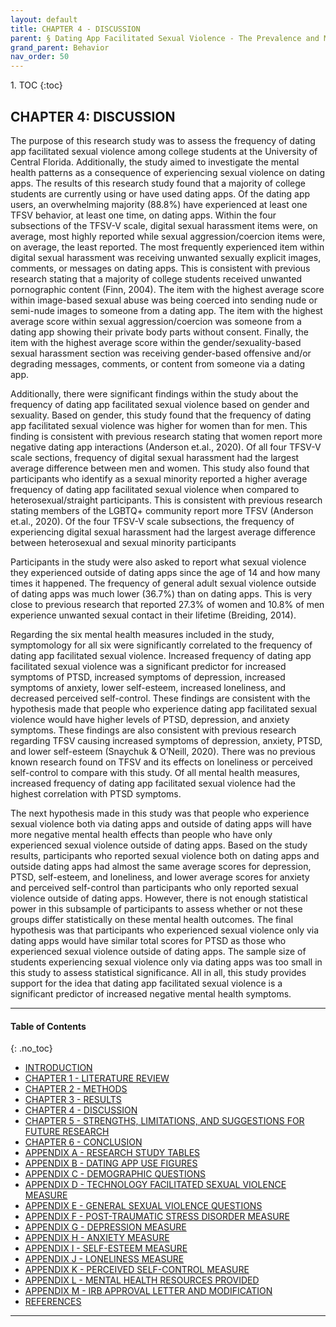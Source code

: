 ```yaml
---
layout: default
title: CHAPTER 4 - DISCUSSION  
parent: § Dating App Facilitated Sexual Violence - The Prevalence and Mental Health Effects  
grand_parent: Behavior 
nav_order: 50 
---
```

<style>
.dont-break-out {
  /* These are technically the same, but use both */
  overflow-wrap: break-word;
  word-wrap: break-word;

     -ms-word-break: break-all;
  /* This is the dangerous one in WebKit, as it breaks things wherever */
  word-break: break-all;
  /* Instead use this non-standard one: */
  word-break: break-word;
}

.youtube-container {
    position: relative;
    width: 100%;
    height: 0;
    padding-bottom: 56.25%;
}
.youtube-video {
    position: absolute;
    top: 0;
    left: 0;
    width: 100%;
    height: 100%;
}

</style>

<div class="dont-break-out" markdown="1">
1. TOC
{:toc}

## CHAPTER 4: DISCUSSION
The purpose of this research study was to assess the frequency of dating app facilitated sexual violence among college students at the University of Central Florida. Additionally, the study aimed to investigate the mental health patterns as a consequence of experiencing sexual violence on dating apps. The results of this research study found that a majority of college students are currently using or have used dating apps. Of the dating app users, an overwhelming majority (88.8%) have experienced at least one TFSV behavior, at least one time, on dating apps. Within the four subsections of the TFSV-V scale, digital sexual harassment items were, on average, most highly reported while sexual aggression/coercion items were, on average, the least reported. The most frequently experienced item within digital sexual harassment was receiving unwanted sexually explicit images, comments, or messages on dating apps. This is consistent with previous research stating that a majority of college students received unwanted pornographic content (Finn, 2004). The item with the highest average score within image-based sexual abuse was being coerced into sending nude or semi-nude images to someone from a dating app. The item with the highest average score within sexual aggression/coercion was someone from a dating app showing their private body parts without consent. Finally, the item with the highest average score within the gender/sexuality-based sexual harassment section was receiving gender-based offensive and/or degrading messages, comments, or content from someone via a dating app.

Additionally, there were significant findings within the study about the frequency of dating app facilitated sexual violence based on gender and sexuality. Based on gender, this study found that the frequency of dating app facilitated sexual violence was higher for women than for men. This finding is consistent with previous research stating that women report more negative dating app interactions (Anderson et.al., 2020). Of all four TFSV-V scale sections, frequency of digital sexual harassment had the largest average difference between men and women. This study also found that participants who identify as a sexual minority reported a higher average frequency of dating app facilitated sexual violence when compared to heterosexual/straight participants. This is consistent with previous research stating members of the LGBTQ+ community report more TFSV (Anderson et.al., 2020). Of the four TFSV-V scale subsections, the frequency of experiencing digital sexual harassment had the largest average difference between heterosexual and sexual minority participants

Participants in the study were also asked to report what sexual violence they experienced outside of dating apps since the age of 14 and how many times it happened. The frequency of general adult sexual violence outside of dating apps was much lower (36.7%) than on dating apps. This is very close to previous research that reported 27.3% of women and 10.8% of men experience unwanted sexual contact in their lifetime (Breiding, 2014).

Regarding the six mental health measures included in the study, symptomology for all six were significantly correlated to the frequency of dating app facilitated sexual violence. Increased frequency of dating app facilitated sexual violence was a significant predictor for increased symptoms of PTSD, increased symptoms of depression, increased symptoms of anxiety, lower self-esteem, increased loneliness, and decreased perceived self-control. These findings are consistent with the hypothesis made that people who experience dating app facilitated sexual violence would have higher levels of PTSD, depression, and anxiety symptoms. These findings are also consistent with previous research regarding TFSV causing increased symptoms of depression, anxiety, PTSD, and lower self-esteem (Snaychuk & O’Neill, 2020). There was no previous known research found on TFSV and its effects on loneliness or perceived self-control to compare with this study. Of all mental health measures, increased frequency of dating app facilitated sexual violence had the highest correlation with PTSD symptoms.

The next hypothesis made in this study was that people who experience sexual violence both via dating apps and outside of dating apps will have more negative mental health effects than people who have only experienced sexual violence outside of dating apps. Based on the study results, participants who reported sexual violence both on dating apps and outside dating apps had almost the same average scores for depression, PTSD, self-esteem, and loneliness, and lower average scores for anxiety and perceived self-control than participants who only reported sexual violence outside of dating apps. However, there is not enough statistical power in this subsample of participants to assess whether or not these groups differ statistically on these mental health outcomes. The final hypothesis was that participants who experienced sexual violence only via dating apps would have similar total scores for PTSD as those who experienced sexual violence outside of dating apps. The sample size of students experiencing sexual violence only via dating apps was too small in this study to assess statistical significance. All in all, this study provides support for the idea that dating app facilitated sexual violence is a significant predictor of increased negative mental health symptoms.

***

#### Table of Contents
{: .no_toc}

<ul><li> <a href="/docs/behavior/dating-app-facilitated-sexual-violence-the-prevalence-and-mental-health-effects-1/">INTRODUCTION</a></li><li> <a href="/docs/behavior/dating-app-facilitated-sexual-violence-the-prevalence-and-mental-health-effects-2/">CHAPTER 1 - LITERATURE REVIEW</a></li><li> <a href="/docs/behavior/dating-app-facilitated-sexual-violence-the-prevalence-and-mental-health-effects-3/">CHAPTER 2 - METHODS</a></li><li> <a href="/docs/behavior/dating-app-facilitated-sexual-violence-the-prevalence-and-mental-health-effects-4/">CHAPTER 3 - RESULTS</a></li><li> <a href="/docs/behavior/dating-app-facilitated-sexual-violence-the-prevalence-and-mental-health-effects-5/">CHAPTER 4 - DISCUSSION</a></li><li> <a href="/docs/behavior/dating-app-facilitated-sexual-violence-the-prevalence-and-mental-health-effects-6/">CHAPTER 5 - STRENGTHS, LIMITATIONS, AND SUGGESTIONS FOR FUTURE RESEARCH</a></li><li> <a href="/docs/behavior/dating-app-facilitated-sexual-violence-the-prevalence-and-mental-health-effects-7/">CHAPTER 6 - CONCLUSION</a></li><li> <a href="/docs/behavior/dating-app-facilitated-sexual-violence-the-prevalence-and-mental-health-effects-8/">APPENDIX A - RESEARCH STUDY TABLES</a></li><li> <a href="/docs/behavior/dating-app-facilitated-sexual-violence-the-prevalence-and-mental-health-effects-9/">APPENDIX B - DATING APP USE FIGURES</a></li><li> <a href="/docs/behavior/dating-app-facilitated-sexual-violence-the-prevalence-and-mental-health-effects-10/">APPENDIX C - DEMOGRAPHIC QUESTIONS</a></li><li> <a href="/docs/behavior/dating-app-facilitated-sexual-violence-the-prevalence-and-mental-health-effects-11/">APPENDIX D - TECHNOLOGY FACILITATED SEXUAL VIOLENCE MEASURE</a></li><li> <a href="/docs/behavior/dating-app-facilitated-sexual-violence-the-prevalence-and-mental-health-effects-12/">APPENDIX E - GENERAL SEXUAL VIOLENCE QUESTIONS</a></li><li> <a href="/docs/behavior/dating-app-facilitated-sexual-violence-the-prevalence-and-mental-health-effects-13/">APPENDIX F - POST-TRAUMATIC STRESS DISORDER MEASURE</a></li><li> <a href="/docs/behavior/dating-app-facilitated-sexual-violence-the-prevalence-and-mental-health-effects-14/">APPENDIX G - DEPRESSION MEASURE</a></li><li> <a href="/docs/behavior/dating-app-facilitated-sexual-violence-the-prevalence-and-mental-health-effects-15/">APPENDIX H - ANXIETY MEASURE</a></li><li> <a href="/docs/behavior/dating-app-facilitated-sexual-violence-the-prevalence-and-mental-health-effects-16/">APPENDIX I - SELF-ESTEEM MEASURE</a></li><li> <a href="/docs/behavior/dating-app-facilitated-sexual-violence-the-prevalence-and-mental-health-effects-17/">APPENDIX J - LONELINESS MEASURE</a></li><li> <a href="/docs/behavior/dating-app-facilitated-sexual-violence-the-prevalence-and-mental-health-effects-18/">APPENDIX K - PERCEIVED SELF-CONTROL MEASURE</a></li><li> <a href="/docs/behavior/dating-app-facilitated-sexual-violence-the-prevalence-and-mental-health-effects-19/">APPENDIX L - MENTAL HEALTH RESOURCES PROVIDED</a></li><li> <a href="/docs/behavior/dating-app-facilitated-sexual-violence-the-prevalence-and-mental-health-effects-20/">APPENDIX M - IRB APPROVAL LETTER AND MODIFICATION</a></li><li> <a href="/docs/behavior/dating-app-facilitated-sexual-violence-the-prevalence-and-mental-health-effects-21/">REFERENCES</a></li></ul>

***

</div>
